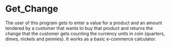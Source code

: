 # Get_Change
The user of this program gets to enter a value for a product and an amount tendered by a customer that wants to buy that product and returns the change that the customer gets counting the currency units in coin (quarters, dimes, nickels and pennies). It works as a basic e-commerce calculator.
